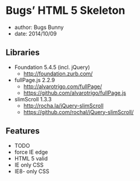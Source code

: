 # Bugs’ HTML 5 Skeleton
- author:		Bugs Bunny
- date:			2014/10/09

## Libraries
- Foundation	5.4.5		(incl. jQuery)
  - http://foundation.zurb.com/
- fullPage.js		2.2.9
  - http://alvarotrigo.com/fullPage/
  - https://github.com/alvarotrigo/fullPage.js
- slimScroll		1.3.3
  - http://rocha.la/jQuery-slimScroll
  - https://github.com/rochal/jQuery-slimScroll/

## Features
- TODO
- force IE edge
- HTML 5 valid
- IE only CSS
- IE8- only CSS
